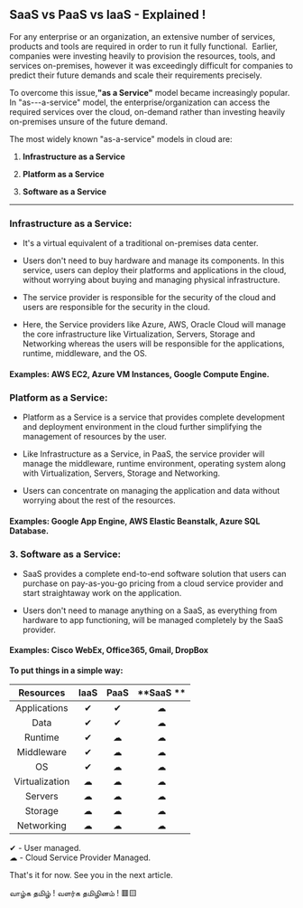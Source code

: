 ## SaaS vs PaaS vs IaaS - Explained !

For any enterprise or an organization, an extensive number of services, products and tools are required in order to run it fully functional.  Earlier, companies were investing heavily to provision the resources, tools, and services on-premises, however it was exceedingly difficult for companies to predict their future demands and scale their requirements precisely.

To overcome this issue,**"as a Service"** model became increasingly popular. In "as---a-service" model, the enterprise/organization can access the required services over the cloud, on-demand rather than investing heavily on-premises unsure of the future demand.

The most widely known "as-a-service" models in cloud are:

1. **Infrastructure as a Service**

2. **Platform as a Service**

3. **Software as a Service**

---



### Infrastructure as a Service:

- It's a virtual equivalent of a traditional on-premises data center.

- Users don't need to buy hardware and manage its components. In this service, users can deploy their platforms and applications in the cloud, without worrying about buying and managing physical infrastructure.

- The service provider is responsible for the security of the cloud and users are responsible for the security in the cloud.

- Here, the Service providers like Azure, AWS, Oracle Cloud will manage the core infrastructure like Virtualization, Servers, Storage and Networking whereas the users will be responsible for the applications, runtime, middleware, and the OS.
#### Examples: AWS EC2, Azure VM Instances, Google Compute Engine.


### Platform as a Service:


- Platform as a Service is a service that provides complete development and deployment environment in the cloud further simplifying the management of resources by the user.

- Like Infrastructure as a Service, in PaaS, the service provider will manage the middleware, runtime environment, operating system along with Virtualization, Servers, Storage and Networking. 

- Users can concentrate on managing the application and data without worrying about the rest of the resources.
#### Examples: Google App Engine, AWS Elastic Beanstalk, Azure SQL Database.


### 3. Software as a Service:

- SaaS provides a complete end-to-end software solution that users can purchase on pay-as-you-go pricing from a cloud service provider and start straightaway work on the application.

- Users don't need to manage anything on a SaaS, as everything from hardware to app functioning, will be managed completely by the SaaS provider.
#### Examples: Cisco WebEx, Office365, Gmail, DropBox

**To put things in a simple way:**


| **Resources**  | **IaaS** | **PaaS** | **SaaS ** | 
|:--------------:|:--------:|:--------:|:---------:|
| Applications   | ✔        | ✔        | ☁    |     
| Data           | ✔        | ✔        | ☁        |
| Runtime        | ✔        | ☁        | ☁       |  
| Middleware     | ✔        | ☁        | ☁   |      
| OS             | ✔        | ☁        | ☁         |
| Virtualization | ☁        | ☁        | ☁     |   
| Servers        | ☁        | ☁        | ☁      |
| Storage        | ☁        | ☁        | ☁       |
| Networking     | ☁        | ☁        | ☁         |   



✔ - User managed. <br>
☁ - Cloud Service Provider Managed.


That's it for now. See you in the next article.

வாழ்க தமிழ் ! வளர்க தமிழினம் ! 🟥🟨
